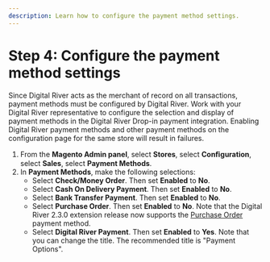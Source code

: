 ```yaml
---
description: Learn how to configure the payment method settings.
---
```


# Step 4: Configure the payment method settings

Since Digital River acts as the merchant of record on all transactions, payment methods must be configured by Digital River. Work with your Digital River representative to configure the selection and display of payment methods in the Digital River Drop-in payment integration. Enabling Digital River payment methods and other payment methods on the configuration page for the same store will result in failures.

1. From the **Magento Admin panel**, select **Stores**, select **Conﬁguration**, select **Sales**, select **Payment Methods**.
2. In **Payment Methods**, make the following selections:
   * Select **Check/Money Order**. Then set **Enabled** to **No**.
   * Select **Cash On Delivery Payment**. Then set **Enabled** to **No**.
   * Select **Bank Transfer Payment**. Then set **Enabled** to **No**.
   * Select **Purchase Order**. Then set **Enabled** to **No**. Note that the Digital River 2.3.0 extension release now supports the [Purchase Order ](enabling-magentos-purchase-order-payment-method.md)payment method.&#x20;
   * Select **Digital River Payment**. Then set **Enabled** to **Yes**. Note that you can change the title. The recommended title is "Payment Options".
